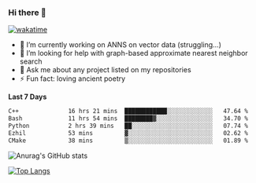 ### Hi there 👋

[![wakatime](https://wakatime.com/badge/user/8906da98-c623-4aff-ac00-99cb42e09b38.svg)](https://wakatime.com/@8906da98-c623-4aff-ac00-99cb42e09b38)

- 🔭 I’m currently working on ANNS on vector data (struggling...)
- 🤔 I’m looking for help with graph-based approximate nearest neighbor search
- 💬 Ask me about any project listed on my repositories
- ⚡ Fun fact: loving ancient poetry


**Last 7 Days**
<!--START_SECTION:waka-->

```txt
C++              16 hrs 21 mins  ████████████░░░░░░░░░░░░░   47.64 %
Bash             11 hrs 54 mins  ████████▓░░░░░░░░░░░░░░░░   34.70 %
Python           2 hrs 39 mins   ██░░░░░░░░░░░░░░░░░░░░░░░   07.74 %
Ezhil            53 mins         ▓░░░░░░░░░░░░░░░░░░░░░░░░   02.62 %
CMake            38 mins         ▒░░░░░░░░░░░░░░░░░░░░░░░░   01.89 %
```

<!--END_SECTION:waka-->

![Anurag's GitHub stats](https://github-readme-stats.vercel.app/api?username=matchyc&count_private=true&show_icons=true&theme=vue)

[![Top Langs](https://github-readme-stats.vercel.app/api/top-langs/?username=matchyc&langs_count=4&&hide=perl,raku,html,javascript,shell,roff,prolog)](https://github.com/anuraghazra/github-readme-stats)
